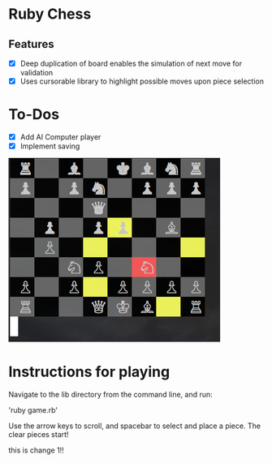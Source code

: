 # Ruby Chess

## Features

- [x] Deep duplication of board enables the simulation of next move for validation
- [x] Uses cursorable library to highlight possible moves upon piece selection

# To-Dos

- [x] Add AI Computer player
- [x] Implement saving

![alt tag](docs/screenshots/ruby_chess.png)

# Instructions for playing

Navigate to the lib directory from the command line, and run:

 'ruby game.rb'

Use the arrow keys to scroll, and spacebar to select and place a piece.
The clear pieces start!


this is change 1!!
